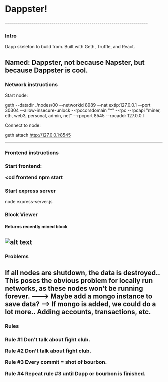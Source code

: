<h1>Dappster!</h1>
-----------------------------------------------------------------------
<h3>Intro</h3>
Dapp skeleton to build from.
Built with Geth, Truffle, and React.

Named: Dappster, not because Napster, but because Dappster is cool.
------------------------------------------------------------------------
<h3>Network instructions </h3>
Start node: 

geth --datadir ./nodes/00 --networkid 8989 --nat extip:127.0.0.1 --port 30304 --allow-insecure-unlock --rpccorsdomain "*" --rpc --rpcapi "miner, eth, web3, personal, admin, net" --rpcport 8545 --rpcaddr 127.0.0.l

Connect to node: 

geth attach http://127.0.0.1:8545

------------------------------------------------------------------------
<h3> Frontend instructions <h3>
Start frontend:

<cd frontend
npm start

<h3> Start express server </h3>

node express-server.js

<h3> Block Viewer </h3>
<h4> Returns recently mined block </h4>

![alt text](https//github.com/rottaj/Dappster/block_sc.png?raw=true)
-------------------------------------------------------------------------------------------------------------------------------------------
<h3> Problems </h3>

If all nodes are shutdown, the data is destroyed.. This poses the obvious problem for locally run networks, as these nodes won't be running forever.
---> Maybe add a mongo instance to save data?
    --> If mongo is added, we could do a lot more.. Adding accounts, transactions, etc.
-------------------------------------------------------------------------------------------------------------------------------------------
<h3>Rules <h3>
<p>
Rule #1 Don't talk about fight club.

Rule #2 Don't talk about fight club.

Rule #3 Every commit = shot of bourbon.

Rule #4 Repeat rule #3 until Dapp or bourbon is finished.
</p>


